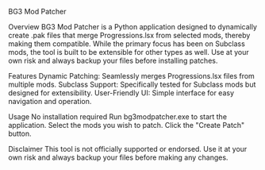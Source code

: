 BG3 Mod Patcher

Overview
BG3 Mod Patcher is a Python application designed to dynamically create .pak files that merge Progressions.lsx from selected mods, thereby making them compatible. While the primary focus has been on Subclass mods, the tool is built to be extensible for other types as well. Use at your own risk and always backup your files before installing patches.

Features
Dynamic Patching: Seamlessly merges Progressions.lsx files from multiple mods.
Subclass Support: Specifically tested for Subclass mods but designed for extensibility.
User-Friendly UI: Simple interface for easy navigation and operation.

Usage
No installation required
Run bg3modpatcher.exe to start the application.
Select the mods you wish to patch.
Click the "Create Patch" button.

Disclaimer
This tool is not officially supported or endorsed. Use it at your own risk and always backup your files before making any changes.

